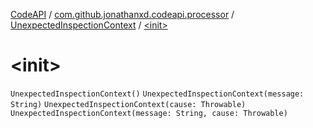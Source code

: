 [CodeAPI](../../index.md) / [com.github.jonathanxd.codeapi.processor](../index.md) / [UnexpectedInspectionContext](index.md) / [&lt;init&gt;](.)

# &lt;init&gt;

`UnexpectedInspectionContext()`
`UnexpectedInspectionContext(message: String)`
`UnexpectedInspectionContext(cause: Throwable)`
`UnexpectedInspectionContext(message: String, cause: Throwable)`